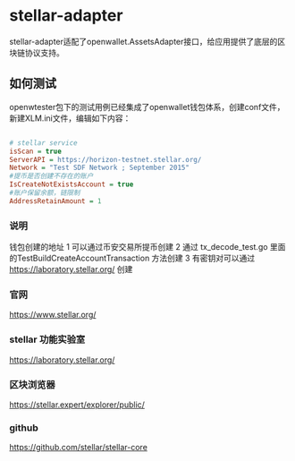 # stellar-adapter

stellar-adapter适配了openwallet.AssetsAdapter接口，给应用提供了底层的区块链协议支持。

## 如何测试

openwtester包下的测试用例已经集成了openwallet钱包体系，创建conf文件，新建XLM.ini文件，编辑如下内容：

```ini

# stellar service
isScan = true
ServerAPI = https://horizon-testnet.stellar.org/
Network = "Test SDF Network ; September 2015"
#提币是否创建不存在的账户
IsCreateNotExistsAccount = true
#账户保留余额，链限制
AddressRetainAmount = 1

```


### 说明

钱包创建的地址
1 可以通过币安交易所提币创建 
2 通过 tx_decode_test.go 里面的TestBuildCreateAccountTransaction 方法创建
3 有密钥对可以通过 https://laboratory.stellar.org/  创建 


### 官网

https://www.stellar.org/

### stellar 功能实验室 

https://laboratory.stellar.org/

### 区块浏览器

https://stellar.expert/explorer/public/

### github

https://github.com/stellar/stellar-core

